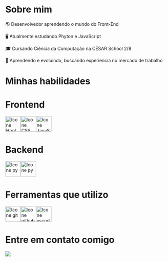# Sobre mim
<p>🌎 Desenvolvedor aprendendo o mundo do Front-End</p>
<p>🖥️ Atualmente estudando Phyton e JavaScript</p>
<p>🎓 Cursando Ciência da Computação na CESAR School 2/8<p/>
<p>🌱 Aprendendo e evoluindo, buscando experiencia no mercado de trabalho<p/>
 

# Minhas habilidades

# Frontend
<div style="display: flex;">     
 <img height="48px" width="48px" alt="Icone Html" src="https://skillicons.dev/icons?i=html"/>
 <img height="48px" width="48px" alt="Icone CSS" src="https://skillicons.dev/icons?i=css"/>
 <img height="48px" width="48px" alt="Icone JavaScript" src="https://skillicons.dev/icons?i=js"/>
 
</div>

# Backend
<div style="display: flex;">     
 <img height="48px" width="48px" alt="Icone py" src="https://skillicons.dev/icons?i=py"/>
 <img height="48px" width="48px" alt="Icone py" src="https://skillicons.dev/icons?i=c"/>
</div>

# Ferramentas que utilizo
<div style="display: flex;">
 <img height="48px" width="48px" alt="Icone git" src="https://skillicons.dev/icons?i=git"/>
 <img height="48px" width="48px" alt="Icone github" src="https://skillicons.dev/icons?i=github"/>
 <img height="48px" width="48px" alt="Icone vscode" src="https://skillicons.dev/icons?i=vscode"/>
</div>

# Entre em contato comigo
<div style="display: flex;">
 <a href="https://www.linkedin.com/in/pedro-campos-204621339/"><img src="https://img.shields.io/badge/LinkedIn-0077B5?style=for-the-badge&logo=linkedin&logoColor=white"></a>
</div>
